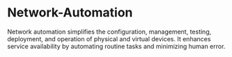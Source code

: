 # Network-Automation
Network automation simplifies the configuration, management, testing, deployment, and operation of physical and virtual devices. It enhances service availability by automating routine tasks and minimizing human error.

